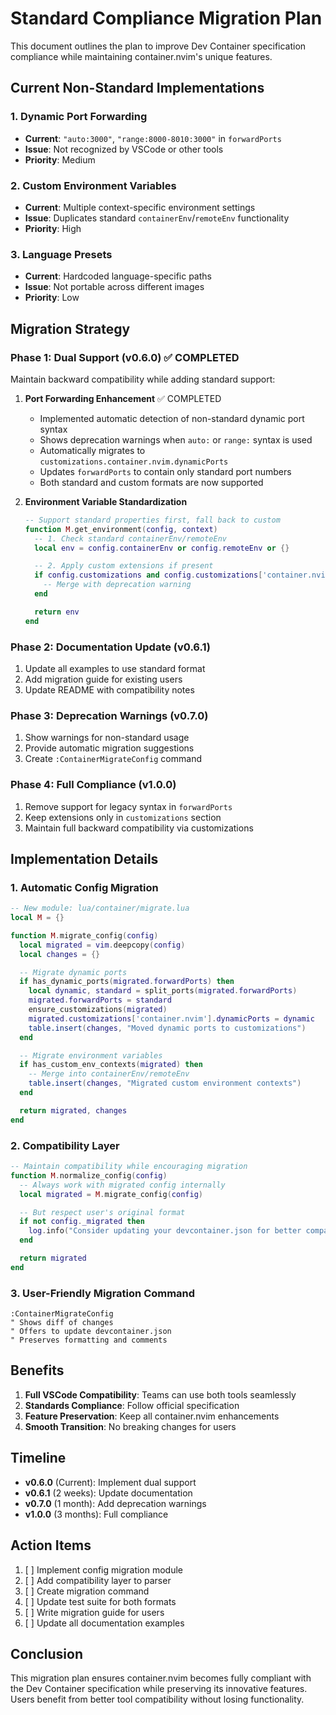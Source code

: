 # Standard Compliance Migration Plan

This document outlines the plan to improve Dev Container specification compliance while maintaining container.nvim's unique features.

## Current Non-Standard Implementations

### 1. Dynamic Port Forwarding
- **Current**: `"auto:3000"`, `"range:8000-8010:3000"` in `forwardPorts`
- **Issue**: Not recognized by VSCode or other tools
- **Priority**: Medium

### 2. Custom Environment Variables
- **Current**: Multiple context-specific environment settings
- **Issue**: Duplicates standard `containerEnv`/`remoteEnv` functionality
- **Priority**: High

### 3. Language Presets
- **Current**: Hardcoded language-specific paths
- **Issue**: Not portable across different images
- **Priority**: Low

## Migration Strategy

### Phase 1: Dual Support (v0.6.0) ✅ COMPLETED
Maintain backward compatibility while adding standard support:

1. **Port Forwarding Enhancement** ✅ COMPLETED
   - Implemented automatic detection of non-standard dynamic port syntax
   - Shows deprecation warnings when `auto:` or `range:` syntax is used
   - Automatically migrates to `customizations.container.nvim.dynamicPorts`
   - Updates `forwardPorts` to contain only standard port numbers
   - Both standard and custom formats are now supported

2. **Environment Variable Standardization**
   ```lua
   -- Support standard properties first, fall back to custom
   function M.get_environment(config, context)
     -- 1. Check standard containerEnv/remoteEnv
     local env = config.containerEnv or config.remoteEnv or {}

     -- 2. Apply custom extensions if present
     if config.customizations and config.customizations['container.nvim'] then
       -- Merge with deprecation warning
     end

     return env
   end
   ```

### Phase 2: Documentation Update (v0.6.1)
1. Update all examples to use standard format
2. Add migration guide for existing users
3. Update README with compatibility notes

### Phase 3: Deprecation Warnings (v0.7.0)
1. Show warnings for non-standard usage
2. Provide automatic migration suggestions
3. Create `:ContainerMigrateConfig` command

### Phase 4: Full Compliance (v1.0.0)
1. Remove support for legacy syntax in `forwardPorts`
2. Keep extensions only in `customizations` section
3. Maintain full backward compatibility via customizations

## Implementation Details

### 1. Automatic Config Migration
```lua
-- New module: lua/container/migrate.lua
local M = {}

function M.migrate_config(config)
  local migrated = vim.deepcopy(config)
  local changes = {}

  -- Migrate dynamic ports
  if has_dynamic_ports(migrated.forwardPorts) then
    local dynamic, standard = split_ports(migrated.forwardPorts)
    migrated.forwardPorts = standard
    ensure_customizations(migrated)
    migrated.customizations['container.nvim'].dynamicPorts = dynamic
    table.insert(changes, "Moved dynamic ports to customizations")
  end

  -- Migrate environment variables
  if has_custom_env_contexts(migrated) then
    -- Merge into containerEnv/remoteEnv
    table.insert(changes, "Migrated custom environment contexts")
  end

  return migrated, changes
end
```

### 2. Compatibility Layer
```lua
-- Maintain compatibility while encouraging migration
function M.normalize_config(config)
  -- Always work with migrated config internally
  local migrated = M.migrate_config(config)

  -- But respect user's original format
  if not config._migrated then
    log.info("Consider updating your devcontainer.json for better compatibility")
  end

  return migrated
end
```

### 3. User-Friendly Migration Command
```vim
:ContainerMigrateConfig
" Shows diff of changes
" Offers to update devcontainer.json
" Preserves formatting and comments
```

## Benefits

1. **Full VSCode Compatibility**: Teams can use both tools seamlessly
2. **Standards Compliance**: Follow official specification
3. **Feature Preservation**: Keep all container.nvim enhancements
4. **Smooth Transition**: No breaking changes for users

## Timeline

- **v0.6.0** (Current): Implement dual support
- **v0.6.1** (2 weeks): Update documentation
- **v0.7.0** (1 month): Add deprecation warnings
- **v1.0.0** (3 months): Full compliance

## Action Items

1. [ ] Implement config migration module
2. [ ] Add compatibility layer to parser
3. [ ] Create migration command
4. [ ] Update test suite for both formats
5. [ ] Write migration guide for users
6. [ ] Update all documentation examples

## Conclusion

This migration plan ensures container.nvim becomes fully compliant with the Dev Container specification while preserving its innovative features. Users benefit from better tool compatibility without losing functionality.
